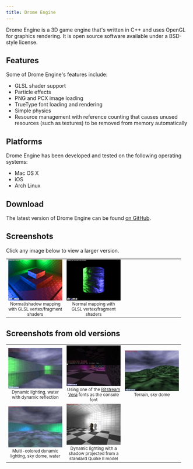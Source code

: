 ```yaml
---
title: Drome Engine
---
```


Drome Engine is a 3D game engine that's written in C++ and uses OpenGL for graphics rendering. It is open source software available under a BSD-style license.

## Features

Some of Drome Engine's features include:

- GLSL shader support
- Particle effects
- PNG and PCX image loading
- TrueType font loading and rendering
- Simple physics
- Resource management with reference counting that causes unused resources (such as textures) to be removed from memory automatically

## Platforms

Drome Engine has been developed and tested on the following operating systems:

- Mac OS X
- iOS
- Arch Linux
    
## Download

The latest version of Drome Engine can be found [on GitHub](https://github.com/joshb/DromeEngine).

## Screenshots

Click any image below to view a larger version.

<table border="0" cellpadding="0" cellspacing="16" style="font-size: smaller; text-align: center">
    <colgroup>
        <col style="width: 160px" />
        <col style="width: 160px" />
        <col style="width: 160px" />
    </colgroup>
    <tr>
        <td>
            <a href="screenshots/drome_12-19-2010.png"><img src="screenshots/drome_12-19-2010_t.png" alt="screenshot 2" /></a>
            Normal/shadow mapping with GLSL vertex/fragment shaders
        </td>
        <td>
            <a href="screenshots/drome_7-31-2010.png"><img src="screenshots/drome_7-31-2010_t.png" alt="screenshot 1" /></a>
            Normal mapping with GLSL vertex/fragment shaders
        </td>
    </tr>
</table>

## Screenshots from old versions

<table border="0" cellpadding="0" cellspacing="16" style="font-size: smaller; text-align: center">
    <colgroup>
        <col style="width: 160px" />
        <col style="width: 160px" />
        <col style="width: 160px" />
    </colgroup>
    <tr>
        <td>
            <a href="screenshots/engine_03-28-2004.jpg"><img src="screenshots/engine_03-28-2004_t.jpg" alt="screenshot 5" /></a>
            Dynamic lighting, water with dynamic reflection
        </td>
        <td>
            <a href="screenshots/engine_12-29-2003.jpg"><img src="screenshots/engine_12-29-2003_t.jpg" alt="screenshot 4" /></a>
            Using one of the <a href="http://www.gnome.org/fonts/">Bitstream Vera</a> fonts as the console font
        </td>
        <td>
            <a href="screenshots/engine_12-07-2003.jpg"><img src="screenshots/engine_12-07-2003_t.jpg" alt="screenshot 3" /></a>
            Terrain, sky dome
        </td>
    </tr>
    <tr>
        <td>
            <a href="screenshots/engine_11-26-2003.jpg"><img src="screenshots/engine_11-26-2003_t.jpg" alt="screenshot 2" /></a>
            Multi-colored dynamic lighting, sky dome, water
        </td>
        <td>
            <a href="screenshots/engine_11-12-2003.jpg"><img src="screenshots/engine_11-12-2003_t.jpg" alt="screenshot 1" /></a>
            Dynamic lighting with a shadow projected from a standard Quake&nbsp;II model
        </td>
    </tr>
</table>

